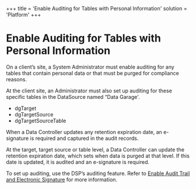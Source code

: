 +++
title = 'Enable Auditing for Tables with Personal Information'
solution = 'Platform'
+++

# Enable Auditing for Tables with Personal Information

On a client’s site, a System Administrator must enable auditing for any
tables that contain personal data or that must be purged for compliance
reasons.

At the client site, an Administrator must also set up auditing for these
specific tables in the DataSource named “Data Garage'.

  - dgTarget
  - dgTargetSource
  - dgTargetSourceTable

When a Data Controller updates any retention expiration date, an
e-signature is required and captured in the audit records.

At the target, target source or table level, a Data Controller can
update the retention expiration date, which sets when data is purged at
that level. If this date is updated, it is audited and an e-signature is
required.

To set up auditing, use the DSP’s auditing feature. Refer to [Enable
Audit Trail and Electronic
Signature](../../WebApp_Dev/Enable_Audit_Trail_Electronic_Signature.htm)
for more information.
